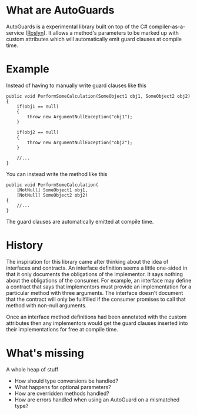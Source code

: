 What are AutoGuards
===================

AutoGuards is a experimental library built on top of the C# compiler-as-a-service ([Roslyn](http://msdn.microsoft.com/en-gb/roslyn)).
It allows a method's parameters to be marked up with custom attributes which will 
automatically emit guard clauses at compile time.

Example
=======

Instead of having to manually write guard clauses like this

	public void PerformSomeCalculation(SomeObject1 obj1, SomeObject2 obj2)
	{
		if(obj1 == null)
		{
			throw new ArgumentNullException("obj1");
		}
		
		if(obj2 == null)
		{
			throw new ArgumentNullException("obj2");
		}
	
		//...
	}
	
You can instead write the method like this 

	public void PerformSomeCalculation(
		[NotNull] SomeObject1 obj1, 
		[NotNull] SomeObject2 obj2)
	{
		//...
	}
	
The guard clauses are automatically emitted at compile time.

History
=======

The inspiration for this library came after thinking about the idea of interfaces and contracts.
An interface definition seems a little one-sided in that it only documents the obligations of the
implementor.  It says nothing about the obligations of the consumer. For example,
an interface may define a contract that says that implementors must provide an implementation for a
particular method with three arguments.  The interface doesn't document that the contract will only be fullfilled if the 
consumer promises to call that method with non-null arguments.

Once an interface method definitions had been annotated with the custom attributes then any implementors
would get the guard clauses inserted into their implementations for free at compile time.

What's missing
==============

A whole heap of stuff
- How should type conversions be handled?
- What happens for optional parameters?
- How are overridden methods handled?
- How are errors handled when using an AutoGuard on a mismatched type?

